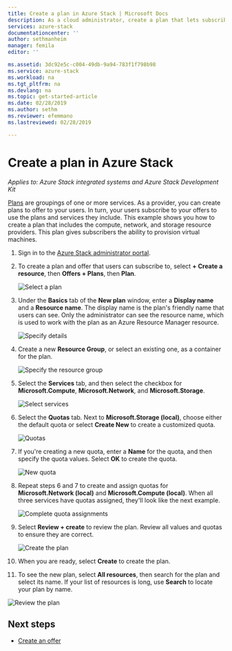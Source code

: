 ```yaml
---
title: Create a plan in Azure Stack | Microsoft Docs
description: As a cloud administrator, create a plan that lets subscribers provision virtual machines.
services: azure-stack
documentationcenter: ''
author: sethmanheim
manager: femila
editor: ''

ms.assetid: 3dc92e5c-c004-49db-9a94-783f1f798b98
ms.service: azure-stack
ms.workload: na
ms.tgt_pltfrm: na
ms.devlang: na
ms.topic: get-started-article
ms.date: 02/28/2019
ms.author: sethm
ms.reviewer: efemmano
ms.lastreviewed: 02/28/2019

---
```

# Create a plan in Azure Stack

*Applies to: Azure Stack integrated systems and Azure Stack Development Kit*

[Plans](azure-stack-key-features.md) are groupings of one or more services. As a provider, you can create plans to offer to your users. In turn, your users subscribe to your offers to use the plans and services they include. This example shows you how to create a plan that includes the compute, network, and storage resource providers. This plan gives subscribers the ability to provision virtual machines.

1. Sign in to the [Azure Stack administrator portal](https://adminportal.local.azurestack.external).

2. To create a plan and offer that users can subscribe to, select **+ Create a resource**, then **Offers + Plans**, then **Plan**.
  
   ![Select a plan](media/azure-stack-create-plan/select-plan.png)

3. Under the **Basics** tab of the **New plan** window, enter a **Display name** and a **Resource name**. The display name is the plan's friendly name that users can see. Only the administrator can see the resource name, which is used to work with the plan as an Azure Resource Manager resource.

   ![Specify details](media/azure-stack-create-plan/plan-name.png)

4. Create a new **Resource Group**, or select an existing one, as a container for the plan.

   ![Specify the resource group](media/azure-stack-create-plan/resource-group.png)

5. Select the **Services** tab, and then select the checkbox for **Microsoft.Compute**, **Microsoft.Network**, and **Microsoft.Storage**.
  
   ![Select services](media/azure-stack-create-plan/services.png)

6. Select the **Quotas** tab. Next to **Microsoft.Storage (local)**, choose either the default quota or select **Create New** to create a customized quota.
  
   ![Quotas](media/azure-stack-create-plan/quotas.png)

7. If you're creating a new quota, enter a **Name** for the quota, and then specify the quota values. Select **OK** to create the quota.

   ![New quota](media/azure-stack-create-plan/new-quota.png)

8. Repeat steps 6 and 7 to create and assign quotas for **Microsoft.Network (local)** and **Microsoft.Compute (local)**. When all three services have quotas assigned, they'll look like the next example.

   ![Complete quota assignments](media/azure-stack-create-plan/all-quotas-assigned.png)

9. Select **Review + create** to review the plan. Review all values and quotas to ensure they are correct.

   ![Create the plan](media/azure-stack-create-plan/create.png)

10. When you are ready, select **Create** to create the plan.

11. To see the new plan, select **All resources**, then search for the plan and select its name. If your list of resources is long, use **Search** to locate your plan by name.

   ![Review the plan](media/azure-stack-create-plan/plan-overview.png)

## Next steps

* [Create an offer](azure-stack-create-offer.md)
